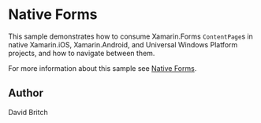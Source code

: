 Native Forms
==========

This sample demonstrates how to consume Xamarin.Forms `ContentPage`s in native Xamarin.iOS, Xamarin.Android, and Universal Windows Platform projects, and how to navigate between them.

For more information about this sample see [Native Forms](https://developer.xamarin.com/guides/xamarin-forms/platform-features/native-forms/).

Author
------

David Britch
